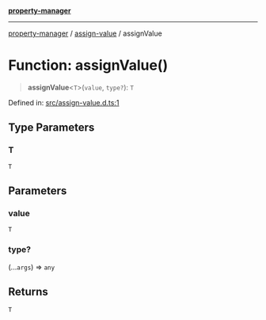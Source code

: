 [**property-manager**](../../README.md)

***

[property-manager](../../modules.md) / [assign-value](../README.md) / assignValue

# Function: assignValue()

> **assignValue**\<`T`\>(`value`, `type?`): `T`

Defined in: [src/assign-value.d.ts:1](https://github.com/snowyu/property-manager.js/blob/0a9d329d6dc8235fcbd7381e69042a60653674b6/src/assign-value.d.ts#L1)

## Type Parameters

### T

`T`

## Parameters

### value

`T`

### type?

(...`args`) => `any`

## Returns

`T`
